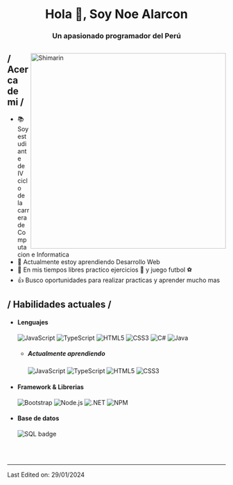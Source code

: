 
<p align = center ><h1 align="center">Hola 👋, Soy Noe Alarcon</h1> </p>
<h3 align="center">Un apasionado programador del Perú</h3>  


<div>

<img align="right" width="450" alt="Shimarin" src="https://www.repsol.com/content/dam/repsol-corporate/es/energia-e-innovacion/data-driven.jpg"/>

<h2> / Acerca de mi /</h2>
  
- 📚 Soy estudiante de IV ciclo de la carrera de Computacion e Informatica 
- 🌱 Actualmente estoy aprendiendo Desarrollo Web
- 🌟 En mis tiempos libres practico ejercicios 💪 y juego futbol ⚽
- 👍 Busco oportunidades para realizar practicas y aprender mucho mas
  
<h2> / Habilidades actuales / </h2>
  
- <h4> Lenguajes </h4>
  <img src="https://img.shields.io/badge/JavaScript-F7DF1E?style=for-the-badge&logo=javascript&logoColor=black" alt="JavaScript">
  <img src="https://img.shields.io/badge/TypeScript-3178C6?style=for-the-badge&logo=typescript&logoColor=white" alt="TypeScript">
  <img src="https://img.shields.io/badge/HTML5-E34F26?style=for-the-badge&logo=html5&logoColor=white" alt="HTML5">
  <img src="https://img.shields.io/badge/CSS3-1572B6?style=for-the-badge&logo=css3&logoColor=white" alt="CSS3">
  <img src="https://img.shields.io/badge/C%23-239120?style=for-the-badge&logo=csharp&logoColor=white" alt="C#">
  <img src="https://img.shields.io/badge/Java-ED8B00?style=for-the-badge&logo=java&logoColor=white" alt="Java">
  
  - <h5> Actualmente aprendiendo </h5>
    <img src="https://img.shields.io/badge/JavaScript-F7DF1E?style=for-the-badge&logo=javascript&logoColor=black" alt="JavaScript">
    <img src="https://img.shields.io/badge/TypeScript-3178C6?style=for-the-badge&logo=typescript&logoColor=white" alt="TypeScript">
    <img src="https://img.shields.io/badge/HTML5-E34F26?style=for-the-badge&logo=html5&logoColor=white" alt="HTML5">
    <img src="https://img.shields.io/badge/CSS3-1572B6?style=for-the-badge&logo=css3&logoColor=white" alt="CSS3">
  
- <h4> Framework & Librerias </h4>
  <img src="https://img.shields.io/badge/Bootstrap-7952B3?style=for-the-badge&logo=bootstrap&logoColor=white" alt="Bootstrap">
  <img src="https://img.shields.io/badge/Node.js-339933?style=for-the-badge&logo=node.js&logoColor=white" alt="Node.js">
  <img src="https://img.shields.io/badge/.NET-512BD4?style=for-the-badge&logo=dotnet&logoColor=white" alt=".NET">
  <img src="https://img.shields.io/badge/NPM-CB3837?style=for-the-badge&logo=npm&logoColor=white" alt="NPM">
  
- <h4> Base de datos </h4>
  <img src="https://img.shields.io/badge/SQL-000000?style=for-the-badge&logo=MySQL&logoColor=white" alt="SQL badge">
  
  </br></br>
  
<div align="right">
  </div>

------

Last Edited on: 29/01/2024
